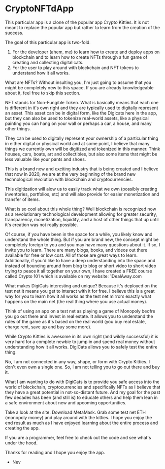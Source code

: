 # CryptoNFTdApp

This particular app is a clone of the popular app Crypto Kitties. It is not
meant to replace the popular app but rather to learn from the creation of the success.

The goal of this particular app is two-fold:
1. For the developer (ahem, me) to learn how to create and deploy apps on blockchain
and to learn how to create NFTs through a fun game of creating and collecting digital cats.
2. For the user to play around with blockchain and NFT tokens to understand how it all works.

What are NFTs?
Without insulting you, I'm just going to assume that you might be completely new to this space.
If you are already knowledgeable about it, feel free to skip this section. 

NFT stands for Non-Fungible Token. What is basically means that each one is different in it's 
own right and they are typically used to digitally represent an asset. This asset can be in digital
form, like the Digicats here in the app, but they can also be used to tokenize real-world assets, 
like a physical painting you can hang on your wall or perhaps a car, a house, and many other things.

They can be used to digitally represent your ownership of a particular thing in either digital or
physical world and at some point, I believe that many things we currently own will be digitized and
tokenized in this manner. Think houses, cars, boats, art and collectibles, but also some items that
might be less valuable like your pants and shoes. 

This is a brand new and exciting industry that is being created and I believe that now in 2020, we
are at the very beginning of the brand new technological revolution with blockchain and cryptocurrencies.

This digitization will alow us to easily track what we own (possibly creating inventories, portfolios, etc)
and will also provide for easier monetization and transfer of items.

What is so cool about this whole thing?
Well blockchain is recognized now as a revolutionary technological development allowing for greater security,
transparency, monetization, liquidity, and a host of other things that up until it's creation was not really
possible.

Of course, if you have been in the space for a while, you likely know and understand the whole thing. But if
you are brand new, the concept might be completely foreign to you and you may have many questions about it. 
If so, I invite you to learn. There are many blogs, books, and videos out there available for free or low cost.
All of those are great ways to learn. Additionally, if you'd like to have a deep understanding into the space
and instead of bouncing around from blog to blog or short video to short video trying to peace it all together
on your own, I have created a FREE course called Crypto 101 which is available on my website: 1DealAway.com

What makes DigiCats interesting and unique?
Because it's deployed on the test net it means you get to interact with it for free. I believe this is a great
way for you to learn how it all works as the test net mirrors exactly what happens on the main net (the real
thing where you use actual money). 

Think of using an app on a test net as playing a game of Monopoly beofre you go out there and invest in real 
estate. It allows you to understand the rules of the game as it's based on the real world (you buy real estate,
charge rent, save up and buy some more). 

While Crypto Kitties is awesome in its own right (and wildly successful) it is very hard for a complete newbie
to jump in and spend real money without understanding how it all works. DigiCats allows you to safely test the
entire thing.

No, I am not connected in any way, shape, or form with Crypto Kitties. I don't even own a single one. So, I am
not telling you to go out there and buy it.

What I am wanting to do with DigiCats is to provide you safe access into the world of blockchain, cryptocurrencies
and specifically NFTs as I believe that they have a great potential in not-so-distant future. And my goal for 
the past few decades has been (and still is) to educate others and help them lean in a safe environment about
new and upcoming opportunities.

Take a look at the site. Download MetaMask. Grab some test net ETH (monopoly money) and play around with the
kitties. I hope you enjoy the end result as much as I have enjoyed learning about the entire process and
creating the app.

If you are a programmer, feel free to check out the code and see what's under the hood.

Thanks for reading and I hope you enjoy the app.

- Nev